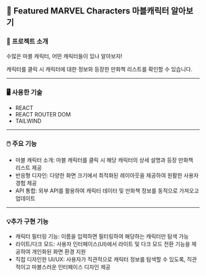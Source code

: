 ## 👾 Featured MARVEL Characters 마블캐릭터 알아보기 



### 📌 프로젝트 소개

수많은 마블 캐릭터, 어떤 캐릭터들이 있나 알아보자!

캐릭터를 클릭 시 캐릭터에 대한 정보와 등장한 만화책 리스트를 확인할 수 있습니다.

----


### 🖥️ 사용한 기술

- REACT
- REACT ROUTER DOM
- TAILWIND

----


### 🖱️ 주요 기능


- 마블 캐릭터 소개: 마블 캐릭터를 클릭 시 해당 캐릭터의 상세 설명과 등장 만화책 리스트 제공
- 반응형 디자인: 다양한 화면 크기에서 최적화된 레이아웃을 제공하여 원활한 사용자 경험 제공
- API 통합: 외부 API를 활용하여 캐릭터 데이터 및 만화책 정보를 동적으로 가져오고 업데이트

----

### 💡추가 구현 기능


- 캐릭터 필터링 기능: 이름을 입력하면 필터링하여 해당하는 캐릭터만 탐색 가능
- 라이트/다크 모드: 사용자 인터페이스(UI)에서 라이트 및 다크 모드 전환 기능을 제공하여 개인화된 화면 환경 지원
- 직접 디자인한 UI/UX: 사용자가 직관적으로 캐릭터 정보를 탐색할 수 있도록, 직관적이고 마블스러운 인터페이스 디자인 제공
